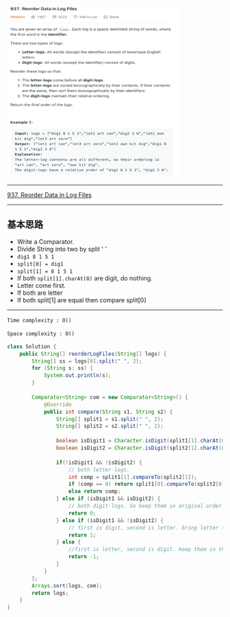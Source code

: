 <img src="2022-11-07-18-14-23.png" width="400" height="400"/>

___
[937. Reorder Data in Log Files](https://leetcode.com/problems/reorder-data-in-log-files/)
___



## 基本思路
* Write a Comparator.
* Divide String into two by split ' '
* `dig1 8 1 5 1`
* `split[0] = dig1`
* `split[1] = 8 1 5 1`
* If both `split[1].charAt(0)` are digit, do nothing.
* Letter come first.
* If both are letter
* If both split[1] are equal then compare split[0]

___

`Time complexity : O()`

`Space complexity : O()`
```java
class Solution {
    public String[] reorderLogFiles(String[] logs) {
        String[] ss = logs[0].split(" ", 2);
        for (String s: ss) {
            System.out.println(s);
        }
        
        Comparator<String> com = new Comparator<String>() {
            @Override
            public int compare(String s1, String s2) {
                String[] split1 = s1.split(" ", 2);
                String[] split2 = s2.split(" ", 2);

                boolean isDigit1 = Character.isDigit(split1[1].charAt(0));
                boolean isDigit2 = Character.isDigit(split2[1].charAt(0));

                if(!isDigit1 && !isDigit2) {
                    // both letter-logs. 
                    int comp = split1[1].compareTo(split2[1]);
                    if (comp == 0) return split1[0].compareTo(split2[0]);
                    else return comp;
                } else if (isDigit1 && isDigit2) {
                    // both digit-logs. So keep them in original order
                    return 0; 
                } else if (isDigit1 && !isDigit2) {
                    // first is digit, second is letter. bring letter to forward.
                    return 1;
                } else {
                    //first is letter, second is digit. keep them in this order.
                    return -1; 
                }
            }
        };
        Arrays.sort(logs, com);
        return logs;
    }
}
```